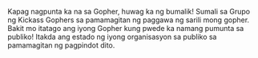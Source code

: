 Kapag nagpunta ka na sa Gopher, huwag ka ng bumalik! Sumali sa Grupo ng Kickass Gophers sa pamamagitan ng paggawa ng sarili mong gopher.
Bakit mo itatago ang iyong Gopher kung pwede ka namang pumunta sa publiko! Itakda ang estado ng iyong organisasyon sa publiko sa pamamagitan ng pagpindot dito.
